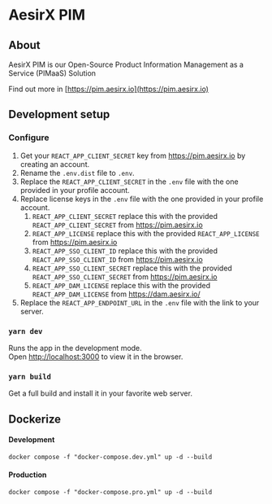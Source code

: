 # AesirX PIM

## About

AesirX PIM is our Open-Source Product Information Management as a Service (PIMaaS) Solution

Find out more in [https://pim.aesirx.io](https://pim.aesirx.io)

## Development setup
### Configure

1. Get your `REACT_APP_CLIENT_SECRET` key from https://pim.aesirx.io by creating an account.
2. Rename the `.env.dist` file to `.env`.
3. Replace the `REACT_APP_CLIENT_SECRET` in the `.env` file with the one provided in your profile account.
4. Replace license keys in the `.env` file with the one provided in your profile account.
   1. `REACT_APP_CLIENT_SECRET` replace this with the provided `REACT_APP_CLIENT_SECRET` from https://pim.aesirx.io
   2. `REACT_APP_LICENSE` replace this with the provided `REACT_APP_LICENSE` from https://pim.aesirx.io
   3. `REACT_APP_SSO_CLIENT_ID` replace this with the provided `REACT_APP_SSO_CLIENT_ID` from https://pim.aesirx.io
   4. `REACT_APP_SSO_CLIENT_SECRET` replace this with the provided `REACT_APP_SSO_CLIENT_SECRET` from https://pim.aesirx.io
   5. `REACT_APP_DAM_LICENSE` replace this with the provided `REACT_APP_DAM_LICENSE` from https://dam.aesirx.io/
5. Replace the `REACT_APP_ENDPOINT_URL` in the `.env` file with the link to your server.

### `yarn dev`

Runs the app in the development mode.\
Open [http://localhost:3000](http://localhost:3000) to view it in the browser.

### `yarn build`

Get a full build and install it in your favorite web server.

## Dockerize
#### Development
`docker compose -f "docker-compose.dev.yml" up -d --build`

#### Production
`docker compose -f "docker-compose.pro.yml" up -d --build`